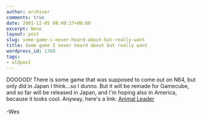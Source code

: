 ```yaml
---
author: archiver
comments: true
date: 2001-12-05 08:49:17+00:00
excerpt: None
layout: post
slug: some-game-i-never-heard-about-but-really-want
title: Some game I never heard about but really want
wordpress_id: 1768
tags:
- oldpost
---
```


DOOOOD!  There is some game that was supposed to come out on N64, but only did in Japan I think...so I dunno.  But it will be remade for Gamecube, and so far will be released in Japan, and I'm hoping also in America, because it looks cool.  Anyway, here's a link:  <a href="http://cube.ign.com/previews/16747.html">Animal Leader</a><br /><br />-Wes